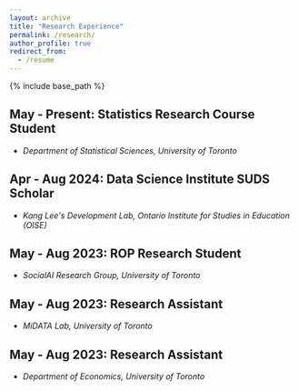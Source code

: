 ```yaml
---
layout: archive
title: "Research Experience"
permalink: /research/
author_profile: true
redirect_from:
  - /resume
---
```


{% include base_path %}

## May - Present: Statistics Research Course Student
* *Department of Statistical Sciences, University of Toronto*

## Apr - Aug 2024: Data Science Institute SUDS Scholar
* *Kang Lee's Development Lab, Ontario Institute for Studies in Education (OISE)*

## May - Aug 2023: ROP Research Student
* *SocialAI Research Group, University of Toronto*

## May - Aug 2023: Research Assistant
* *MiDATA Lab, University of Toronto*

## May - Aug 2023: Research Assistant
* *Department of Economics, University of Toronto*


